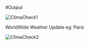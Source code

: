 #Output

![ClimaCheck1](https://github.com/RajanPandey1311/ClimaCheck/assets/130823894/95a47da5-fe0e-499d-ad0a-06f70a453b5b)

WorldWide Weather Update eg: Paris

![ClimaCheck2](https://github.com/RajanPandey1311/ClimaCheck/assets/130823894/4113dd23-3d42-4a34-8133-73e6419311ac)



